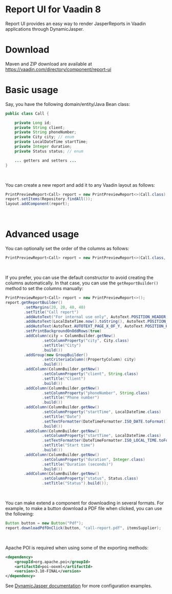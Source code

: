 # Report UI for Vaadin 8

Report UI provides an easy way to render JasperReports in Vaadin applications through DynamicJasper.

# Download

Maven and ZIP download are available at <https://vaadin.com/directory/component/report-ui>

# Basic usage
Say, you have the following domain/entity/Java Bean class:
```java
public class Call {

    private Long id;
    private String client;
    private String phoneNumber;
    private City city; // enum
    private LocalDateTime startTime;
    private Integer duration;
    private Status status; // enum

    ... getters and setters ...
}
```
&nbsp;

You can create a new report and add it to any Vaadin layout as follows:
```java
PrintPreviewReport<Call> report = new PrintPreviewReport<>(Call.class);
report.setItems(Repository.findAll());
layout.addComponent(report);
```
&nbsp;

# Advanced usage

You can optionally set the order of the columns as follows:
```java
PrintPreviewReport<Call> report = new PrintPreviewReport<>(Call.class, "client", "city", "phoneNumber", "startTime", "duration", "status");
```
&nbsp;

If you prefer, you can use the default constructor to avoid creating the columns automatically. In that case, you can use the `getReportBuilder()` method to set the columns manually:
```java
PrintPreviewReport<Call> report = new PrintPreviewReport<>();
report.getReportBuilder()
        .setMargins(20, 20, 40, 40)
        .setTitle("Call report")
        .addAutoText("For internal use only", AutoText.POSITION_HEADER, AutoText.ALIGMENT_LEFT, 200, headerStyle)
        .addAutoText(LocalDateTime.now().toString(), AutoText.POSITION_HEADER, AutoText.ALIGNMENT_RIGHT, 200, headerStyle)
        .addAutoText(AutoText.AUTOTEXT_PAGE_X_OF_Y, AutoText.POSITION_HEADER, AutoText.ALIGNMENT_RIGHT, 200, 10, headerStyle)
        .setPrintBackgroundOnOddRows(true)
        .addColumn(city = ColumnBuilder.getNew()
                .setColumnProperty("city", City.class)
                .setTitle("City")
                .build())
        .addGroup(new GroupBuilder()
                .setCriteriaColumn((PropertyColumn) city)
                .build())
        .addColumn(ColumnBuilder.getNew()
                .setColumnProperty("client", String.class)
                .setTitle("Client")
                .build())
        .addColumn(ColumnBuilder.getNew()
                .setColumnProperty("phoneNumber", String.class)
                .setTitle("Phone number")
                .build())
        .addColumn(ColumnBuilder.getNew()
                .setColumnProperty("startTime", LocalDateTime.class)
                .setTitle("Date")
                .setTextFormatter(DateTimeFormatter.ISO_DATE.toFormat())
                .build())
        .addColumn(ColumnBuilder.getNew()
                .setColumnProperty("startTime", LocalDateTime.class)
                .setTextFormatter(DateTimeFormatter.ISO_LOCAL_TIME.toFormat())
                .setTitle("Start time")
                .build())
        .addColumn(ColumnBuilder.getNew()
                .setColumnProperty("duration", Integer.class)
                .setTitle("Duration (seconds)")
                .build())
        .addColumn(ColumnBuilder.getNew()
                .setColumnProperty("status", Status.class)
                .setTitle("Status").build());
```
&nbsp;

You can make extend a component for downloading in several formats. For example, to make a button download a PDF file when clicked, you can use the following:
```java
Button button = new Button("Pdf");
report.downloadPdfOnClick(button, "call-report.pdf", itemsSupplier);
```
&nbsp;

Apache POI is required when using some of the exporting methods:
```xml
<dependency>
    <groupId>org.apache.poi</groupId>
    <artifactId>poi-ooxml</artifactId>
    <version>3.10-FINAL</version>
</dependency>
```

See [DynamicJasper documentation](http://dynamicjasper.com/documentation-examples) for more configuration examples.
